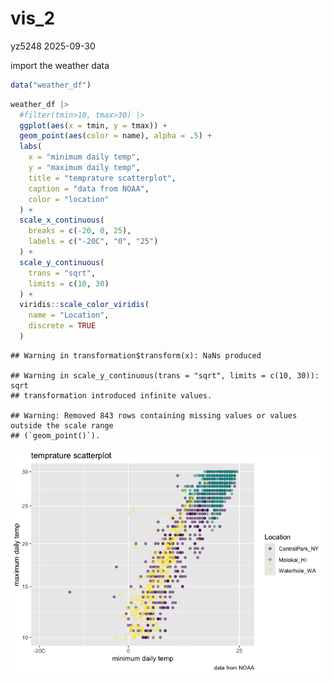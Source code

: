 vis_2
================
yz5248
2025-09-30

import the weather data

``` r
data("weather_df")
```

``` r
weather_df |> 
  #filter(tmin>10, tmax>30) |>
  ggplot(aes(x = tmin, y = tmax)) + 
  geom_point(aes(color = name), alpha = .5) +
  labs(
    x = "minimum daily temp",
    y = "maximum daily temp",
    title = "temprature scatterplot",
    caption = "data from NOAA",
    color = "location"
  ) +
  scale_x_continuous(
    breaks = c(-20, 0, 25),
    labels = c("-20C", "0", "25")
  ) + 
  scale_y_continuous(
    trans = "sqrt",
    limits = c(10, 30)
  ) + 
  viridis::scale_color_viridis(
    name = "Location", 
    discrete = TRUE
  )
```

    ## Warning in transformation$transform(x): NaNs produced

    ## Warning in scale_y_continuous(trans = "sqrt", limits = c(10, 30)): sqrt
    ## transformation introduced infinite values.

    ## Warning: Removed 843 rows containing missing values or values outside the scale range
    ## (`geom_point()`).

![](visualization_2_files/figure-gfm/unnamed-chunk-2-1.png)<!-- -->
